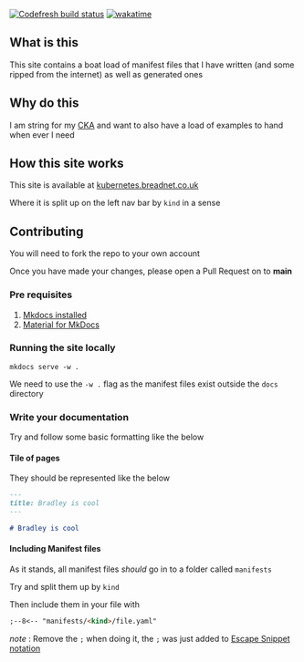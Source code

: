 [![Codefresh build status]( https://g.codefresh.io/api/badges/pipeline/breadnet/Static%20sites%2FKubernetes%20Site?type=cf-2)]( https://g.codefresh.io/public/accounts/breadnet/pipelines/new/632df06584b536311cef3e1b)
[![wakatime](https://wakatime.com/badge/user/befd4d51-df71-4caa-90ba-09a83c0524b0/project/6be1f56d-02cb-4305-8a66-6e36f53a82a9.svg)](https://wakatime.com/badge/user/befd4d51-df71-4caa-90ba-09a83c0524b0/project/6be1f56d-02cb-4305-8a66-6e36f53a82a9)


## What is this

This site contains a boat load of manifest files that I have written (and some ripped from the internet) as well as generated ones

## Why do this

I am string for my [CKA](https://documentation.breadnet.co.uk/certifications/cka/) and want to also have a load of examples to hand when ever I need

## How this site works

This site is available at [kubernetes.breadnet.co.uk](https://kubernetes.breadnet.co.uk)

Where it is split up on the left nav bar by `kind` in a sense

## Contributing

You will need to fork the repo to your own account

Once you have made your changes, please open a Pull Request on to **main** 

### Pre requisites

1. [Mkdocs installed](https://www.mkdocs.org/user-guide/installation/)
2. [Material for MkDocs](https://squidfunk.github.io/mkdocs-material/)

### Running the site locally

```shell
mkdocs serve -w .
```

We need to use the `-w .` flag as the manifest files exist outside the `docs` directory

### Write your documentation

Try and follow some basic formatting like the below

#### Tile of pages

They should be represented like the below

```markdown
---
title: Bradley is cool
---

# Bradley is cool
```

#### Including Manifest files

As it stands, all manifest files _should_ go in to a folder called `manifests`

Try and split them up by `kind`

Then include them in your file with

```markdown
;--8<-- "manifests/<kind>/file.yaml"
```

_note_ : Remove the `;` when doing it, the `;` was just added to [Escape Snippet notation](https://facelessuser.github.io/pymdown-extensions/extensions/snippets/#escaping-snippets-notation)